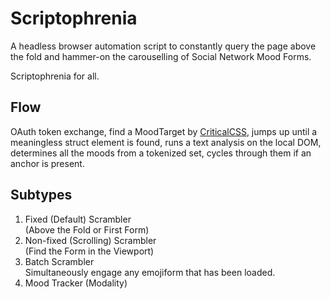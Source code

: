 # Scriptophrenia

A headless browser automation script to constantly query the page above the 
fold and hammer-on the carouselling of Social Network Mood Forms. 

Scriptophrenia for all.

## Flow

OAuth token exchange, find a MoodTarget by [CriticalCSS][0], jumps up until 
a meaningless struct element is found, runs a text analysis on the local DOM, 
determines all the moods from a tokenized set, cycles through them if an anchor 
is present.

## Subtypes

1. Fixed (Default) Scrambler  
   (Above the Fold or First Form)
2. Non-fixed (Scrolling) Scrambler  
   (Find the Form in the Viewport)
3. Batch Scrambler  
   Simultaneously engage any emojiform that has been loaded.
4. Mood Tracker (Modality)

[0]: https://github.com/addyosmani/critical
